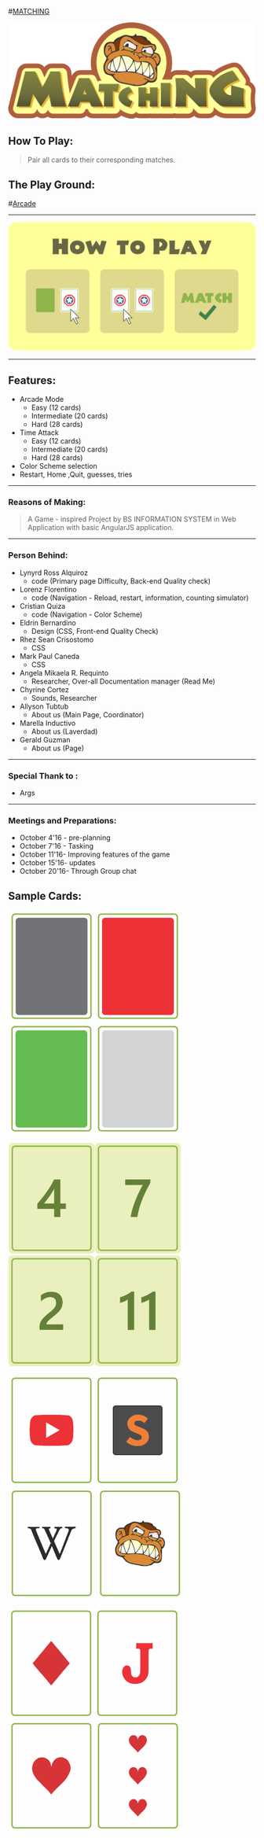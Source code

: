 #[MATCHING](https://ng-matching.github.io/webapp/)
 
 ![logo](https://github.com/ng-matching/webapp/blob/master/images/logo.png)
 
## How To Play:
 
  > Pair all cards to their corresponding matches.
  
## The Play Ground:

#[Arcade](https://ng-matching.github.io/webapp/ArcadeEasy.html)
 
 ___________
 
 ![How to](https://github.com/ng-matching/webapp/blob/master/images/howToPlay.png)
 
 ___________
 
## Features:
  * Arcade Mode
       - Easy (12 cards)
       - Intermediate (20 cards)
       - Hard (28 cards)
  * Time Attack
       - Easy (12 cards)
       - Intermediate (20 cards)
       - Hard (28 cards)
  * Color Scheme selection
  * Restart, Home ,Quit, guesses, tries 
 
 ____________
 
 ### Reasons of Making:
  > A Game - inspired Project by BS INFORMATION SYSTEM in Web Application with basic AngularJS application.
 
 ____________
 
 ### Person Behind:
  * Lynyrd Ross Alquiroz
     - code (Primary page Difficulty, Back-end Quality check)
  * Lorenz Florentino
     - code (Navigation - Reload, restart, information, counting simulator)
  * Cristian Quiza
     - code (Navigation - Color Scheme)
  * Eldrin Bernardino 
     - Design (CSS, Front-end Quality Check)
  * Rhez Sean Crisostomo
     - CSS
  * Mark Paul Caneda
     - CSS
  * Angela Mikaela R. Requinto
     - Researcher, Over-all Documentation manager (Read Me)
  * Chyrine Cortez
     - Sounds, Researcher
  * Allyson Tubtub
     - About us (Main Page, Coordinator)
  * Marella Inductivo
     - About us (Laverdad)
  * Gerald Guzman
     - About us (Page)
 
 _____________
 
 ### Special Thank to :
  * Args
 
 ______________
 
 ### Meetings and Preparations:
  * October 4'16 - pre-planning 
  * October 7'16 - Tasking
  * October 11'16- Improving features of the game
  * October 15'16- updates
  * October 20'16- Through Group chat
 
 ## Sample Cards:
 
 ![](https://github.com/ng-matching/webapp/blob/master/cards/color3.png)![](https://github.com/ng-matching/webapp/blob/master/cards/color5.png)![](https://github.com/ng-matching/webapp/blob/master/cards/color7.png)![](https://github.com/ng-matching/webapp/blob/master/cards/color12.png)
 
 ![](https://github.com/ng-matching/webapp/blob/master/cards/number4.png)![](https://github.com/ng-matching/webapp/blob/master/cards/number7.png)![](https://github.com/ng-matching/webapp/blob/master/cards/number2.png)![](https://github.com/ng-matching/webapp/blob/master/cards/number11.png)
 
 ![](https://github.com/ng-matching/webapp/blob/master/cards/logo4.png)![](https://github.com/ng-matching/webapp/blob/master/cards/logo7.png)![](https://github.com/ng-matching/webapp/blob/master/cards/logo2.png) ![](https://github.com/ng-matching/webapp/blob/master/cards/logo10.png)

 ![](https://github.com/ng-matching/webapp/blob/master/cards/poker4.png)![](https://github.com/ng-matching/webapp/blob/master/cards/poker7.png)![](https://github.com/ng-matching/webapp/blob/master/cards/poker2.png)![](https://github.com/ng-matching/webapp/blob/master/cards/poker9.png)
 
 
